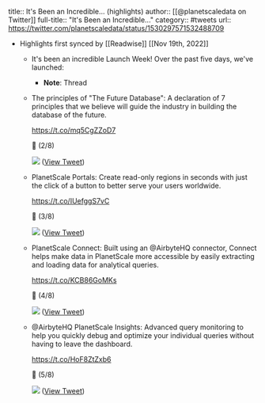 title:: It's Been an Incredible... (highlights)
author:: [[@planetscaledata on Twitter]]
full-title:: "It's Been an Incredible..."
category:: #tweets
url:: https://twitter.com/planetscaledata/status/1530297571532488709

- Highlights first synced by [[Readwise]] [[Nov 19th, 2022]]
	- It's been an incredible Launch Week! Over the past five days, we've launched:
		- **Note**: Thread
	- The principles of "The Future Database": A declaration of 7 principles that we believe will guide the industry in building the database of the future. 
	  
	  https://t.co/mq5CgZZoD7
	  
	  🧵 (2/8) 
	  
	  ![](https://pbs.twimg.com/media/FTy1e7kWQAI4nF7.jpg) ([View Tweet](https://twitter.com/planetscaledata/status/1530297576637059072))
	- PlanetScale Portals: Create read-only regions in seconds with just the click of a button to better serve your users worldwide.
	  
	  https://t.co/IUefggS7vC
	  
	  🧵 (3/8) 
	  
	  ![](https://pbs.twimg.com/media/FTy1fK-XoAUYl9n.jpg) ([View Tweet](https://twitter.com/planetscaledata/status/1530297581338755073))
	- PlanetScale Connect: Built using an @AirbyteHQ connector, Connect helps make data in PlanetScale more accessible by easily extracting and loading data for analytical queries.
	  
	  https://t.co/KCB86GoMKs
	  
	  🧵 (4/8) 
	  
	  ![](https://pbs.twimg.com/media/FTy1f3NWYAEO_PR.jpg) ([View Tweet](https://twitter.com/planetscaledata/status/1530297587043024896))
	- @AirbyteHQ PlanetScale Insights: Advanced query monitoring to help you quickly debug and optimize your individual queries without having to leave the dashboard.
	  
	  https://t.co/HoF8ZtZxb6
	  
	  🧵 (5/8) 
	  
	  ![](https://pbs.twimg.com/media/FTy1gkFWAAkFs6V.jpg) ([View Tweet](https://twitter.com/planetscaledata/status/1530297592227176450))